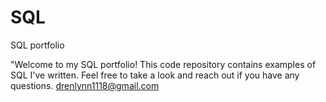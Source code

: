 # SQL
SQL portfolio

"Welcome to my SQL portfolio! This code repository contains examples of SQL I've written. Feel free to take a look and reach out if you have any questions. drenlynn1118@gmail.com

